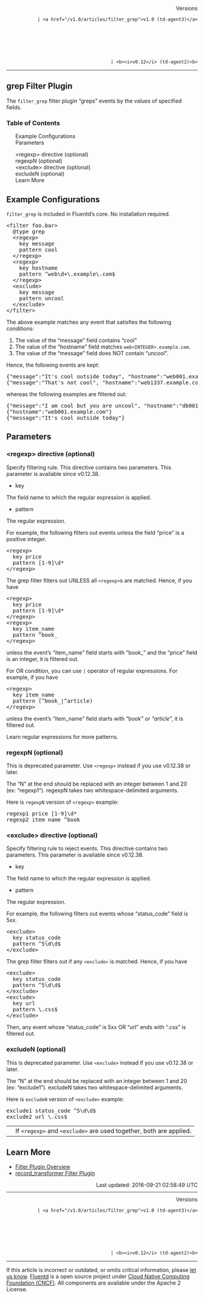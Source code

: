<article>
<div style="text-align:right">
<div style="text-align:right">
Versions 
  
    
    | <a href="/v1.0/articles/filter_grep">v1.0 (td-agent3)</a>
    
  

  

  
    
    | <b><i>v0.12</i> (td-agent2)<b>
</b></b>
</div>
</div>
<hr size="1" style="margin-top: 10px; margin-bottom: 10px; color: rgba(0, 0, 0, .15);"/>
<hgroup>
<h1>grep Filter Plugin</h1>
</hgroup>
<p>The <code>filter_grep</code> filter plugin “greps” events by the values of specified fields.</p>
<a name="example-configurations"></a>
<section id="table-of-contents"><h3>Table of Contents</h3>
<ul id="toc">
<li class="toc-item"><a href="#example-configurations">Example Configurations</a></li>
<li class="toc-item"><a href="#parameters">Parameters</a></li>
<ul class="sub-toc">
<li class="sub-toc-item"><a href="#&lt;regexp&gt;-directive-(optional)">&lt;regexp&gt; directive (optional)</a></li>
<li class="sub-toc-item"><a href="#regexpn-(optional)">regexpN (optional)</a></li>
<li class="sub-toc-item"><a href="#&lt;exclude&gt;-directive-(optional)">&lt;exclude&gt; directive (optional)</a></li>
<li class="sub-toc-item"><a href="#excluden-(optional)">excludeN (optional)</a></li>
</ul>
<li class="toc-item"><a href="#learn-more">Learn More</a></li>
</ul>
</section>
<h2>Example Configurations</h2>
<p><code>filter_grep</code> is included in Fluentd’s core. No installation required.</p>
<pre class="CodeRay">&lt;filter foo.bar&gt;
  @type grep
  &lt;regexp&gt;
    key message
    pattern cool
  &lt;/regexp&gt;
  &lt;regexp&gt;
    key hostname
    pattern ^web\d+\.example\.com$
  &lt;/regexp&gt;
  &lt;exclude&gt;
    key message
    pattern uncool
  &lt;/exclude&gt;
&lt;/filter&gt;
</pre>
<p>The above example matches any event that satisfies the following conditions:</p>
<ol>
<li>The value of the “message” field contains “cool”</li>
<li>The value of the “hostname” field matches <code>web&lt;INTEGER&gt;.example.com</code>.</li>
<li>The value of the “message” field does NOT contain “uncool”.</li>
</ol>
<p>Hence, the following events are kept:</p>
<pre class="CodeRay">{"message":"It's cool outside today", "hostname":"web001.example.com"}
{"message":"That's not cool", "hostname":"web1337.example.com"}
</pre>
<p>whereas the following examples are filtered out:</p>
<pre class="CodeRay">{"message":"I am cool but you are uncool", "hostname":"db001.example.com"}
{"hostname":"web001.example.com"}
{"message":"It's cool outside today"}
</pre>
<a name="parameters"></a><h2>Parameters</h2>
<a name="&lt;regexp&gt;-directive-(optional)"></a><h3>&lt;regexp&gt; directive (optional)</h3>
<p>Specify filtering rule. This directive contains two parameters. This parameter is available since v0.12.38.</p>
<ul>
<li>key</li>
</ul>
<p>The field name to which the regular expression is applied.</p>
<ul>
<li>pattern</li>
</ul>
<p>The regular expression.</p>
<p>For example, the following filters out events unless the field “price” is a positive integer.</p>
<pre class="CodeRay">&lt;regexp&gt;
  key price
  pattern [1-9]\d*
&lt;/regexp&gt;
</pre>
<p>The grep filter filters out UNLESS all <code>&lt;regexp&gt;</code>s are matched. Hence, if you have</p>
<pre class="CodeRay">&lt;regexp&gt;
  key price
  pattern [1-9]\d*
&lt;/regexp&gt;
&lt;regexp&gt;
  key item_name
  pattern ^book_
&lt;/regexp&gt;
</pre>
<p>unless the event’s “item_name” field starts with “book_” and the “price” field is an integer, it is filtered out.</p>
<p>For OR condition, you can use <code>|</code> operator of regular expressions. For example, if you have</p>
<pre class="CodeRay">&lt;regexp&gt;
  key item_name
  pattern (^book_|^article)
&lt;/regexp&gt;
</pre>
<p>unless the event’s “item_name” field starts with “book<em>” or “article</em>”, it is filtered out.</p>
<p>Learn regular expressions for more patterns.</p>
<a name="regexpn-(optional)"></a><h3>regexpN (optional)</h3>
<p>This is deprecated parameter. Use <code>&lt;regexp&gt;</code> instead if you use v0.12.38 or later.</p>
<p>The “N” at the end should be replaced with an integer between 1 and 20 (ex: “regexp1”). regexpN takes two whitespace-delimited arguments.</p>
<p>Here is <code>regexpN</code> version of <code>&lt;regexp&gt;</code> example:</p>
<pre class="CodeRay">regexp1 price [1-9]\d*
regexp2 item_name ^book_
</pre>
<a name="&lt;exclude&gt;-directive-(optional)"></a><h3>&lt;exclude&gt; directive (optional)</h3>
<p>Specify filtering rule to reject events. This directive contains two parameters.  This parameter is available since v0.12.38.</p>
<ul>
<li>key</li>
</ul>
<p>The field name to which the regular expression is applied.</p>
<ul>
<li>pattern</li>
</ul>
<p>The regular expression.</p>
<p>For example, the following filters out events whose “status_code” field is 5xx.</p>
<pre class="CodeRay">&lt;exclude&gt;
  key status_code
  pattern ^5\d\d$
&lt;/exclude&gt;
</pre>
<p>The grep filter filters out if any <code>&lt;exclude&gt;</code> is matched. Hence, if you have</p>
<pre class="CodeRay">&lt;exclude&gt;
  key status_code
  pattern ^5\d\d$
&lt;/exclude&gt;
&lt;exclude&gt;
  key url
  pattern \.css$
&lt;/exclude&gt;
</pre>
<p>Then, any event whose “status_code” is 5xx OR “url” ends with “.css” is filtered out.</p>
<a name="excluden-(optional)"></a><h3>excludeN (optional)</h3>
<p>This is deprecated parameter. Use <code>&lt;exclude&gt;</code> instead if you use v0.12.38 or later.</p>
<p>The “N” at the end should be replaced with an integer between 1 and 20 (ex: “exclude1”). excludeN takes two whitespace-delimited arguments.</p>
<p>Here is <code>excludeN</code> version of <code>&lt;exclude&gt;</code> example:</p>
<pre class="CodeRay">exclude1 status_code ^5\d\d$
exclude2 url \.css$
</pre>
<table class="note">
<td class="icon"></td>
<td class="content">If <code>&lt;regexp&gt;</code> and <code>&lt;exclude&gt;</code> are used together, both are applied.</td>
</table>
<a name="learn-more"></a><h2>Learn More</h2>
<ul>
<li><a href="filter-plugin-overview">Filter Plugin Overview</a></li>
<li><a href="filter_record_transformer">record_transformer Filter Plugin</a></li>
</ul>
<div style="text-align:right">
  Last updated: 2016-09-21 02:58:49 UTC
  </div>
<hr size="1" style="margin-top: 10px; margin-bottom: 10px; color: rgba(0, 0, 0, .15);"/>
<div style="text-align:right">
Versions 
  
    
    | <a href="/v1.0/articles/filter_grep">v1.0 (td-agent3)</a>
    
  

  

  
    
    | <b><i>v0.12</i> (td-agent2)<b>
</b></b>
</div>
<hr size="1" style="margin-top: 10px; margin-bottom: 10px; color: rgba(0, 0, 0, .15);"/>
<p>
    If this article is incorrect or outdated, or omits critical information, please <a href="https://github.com/fluent/fluentd-docs/issues?state=open">let us know</a>. <a href="http://www.fluentd.org/">Fluentd</a> is a  open source project under <a href="https://cncf.io/">Cloud Native Computing Foundation (CNCF)</a>. All components are available under the Apache 2 License.
  </p>
</article>